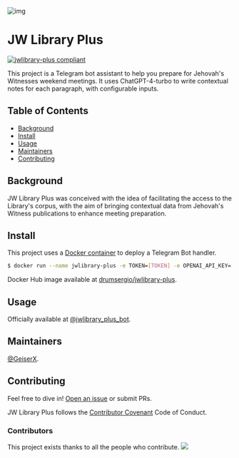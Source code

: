 ![img](https://github.com/GeiserX/jwlibrary-plus/blob/main/extra/logo.jpg?raw=true)
# JW Library Plus

[![jwlibrary-plus compliant](https://img.shields.io/github/license/GeiserX/jwlibrary-plus)](https://github.com/GeiserX/jwlibrary-plus/blob/main/LICENSE)

This project is a Telegram bot assistant to help you prepare for Jehovah's Witnesses weekend meetings. It uses ChatGPT-4-turbo to write contextual notes for each paragraph, with configurable inputs.

## Table of Contents

- [Background](#background)
- [Install](#install)
- [Usage](#usage)
- [Maintainers](#maintainers)
- [Contributing](#contributing)

## Background

JW Library Plus was conceived with the idea of facilitating the access to the Library's corpus, with the aim of bringing contextual data from Jehovah's Witness publications to enhance meeting preparation.

## Install

This project uses a [Docker container](https://hub.docker.com/repository/docker/drumsergio/jwlibrary-plu) to deploy a Telegram Bot handler.

```sh
$ docker run --name jwlibrary-plus -e TOKEN=[TOKEN] -e OPENAI_API_KEY=[KEY] drumsergio/jwlibrary-plus
```

Docker Hub image available at [drumsergio/jwlibrary-plus](https://hub.docker.com/repository/docker/drumsergio/jwlibrary-plus).

## Usage

Officially available at [@jwlibrary_plus_bot](https://t.me/jwlibrary_plus_bot).

## Maintainers

[@GeiserX](https://github.com/GeiserX).

## Contributing

Feel free to dive in! [Open an issue](https://github.com/GeiserX/jwlibrary-plus/issues/new) or submit PRs.

JW Library Plus follows the [Contributor Covenant](http://contributor-covenant.org/version/2/1/) Code of Conduct.

### Contributors

This project exists thanks to all the people who contribute. 
<a href="https://github.com/GeiserX/jwlibrary-plus/graphs/contributors"><img src="https://opencollective.com/jwlibrary-plus/contributors.svg?width=890&button=false" /></a>



